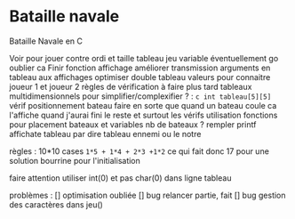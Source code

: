 # Bataille navale
 Bataille Navale en C
 
Voir pour jouer contre ordi et taille tableau jeu variable éventuellement go oublier ca
Finir fonction affichage
améliorer transmission arguments en tableau aux affichages
optimiser
double tableau valeurs pour connaitre joueur 1 et joueur 2
règles de vérification à faire plus tard
tableaux multidimensionnels pour simplifier/complexifier ? : ```c int tableau[5][5]```
vérif positionnement bateau
faire en sorte que quand un bateau coule ca l'affiche quand j'aurai fini le reste et surtout les vérifs
utilisation fonctions pour placement bateaux et variables nb de bateaux ?
rempler printf affichate tableau par dire tableau ennemi ou le notre

règles :
10*10 cases
```1*5 + 1*4 + 2*3 +1*2``` ce qui fait donc 17 pour une solution bourrine pour l'initialisation

faire attention utiliser int(0) et pas char(0) dans ligne tableau

problèmes :
[] optimisation oubliée
[] bug relancer partie, fait
[] bug gestion des caractères dans jeu()